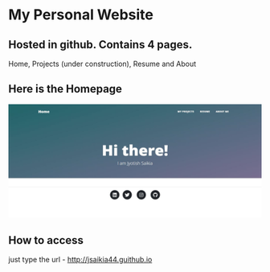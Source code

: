 # My Personal Website    
## Hosted in github. Contains 4 pages.                    
Home, Projects (under construction), Resume and About
## Here is the Homepage
![alt text](https://github.com/jsaikia44/jsaikia44.github.io/blob/main/Capture.JPG?raw=true)
## How to access
just type the url - http://jsaikia44.guithub.io
